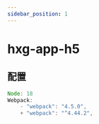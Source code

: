 ```yaml
---
sidebar_position: 1
---
```


# hxg-app-h5

## 配置

```js
Node: 18
Webpack: 
    - "webpack": "4.5.0",
    + "webpack": "^4.44.2",
```
